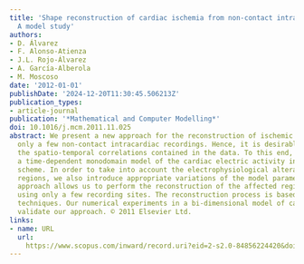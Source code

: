 ```yaml
---
title: 'Shape reconstruction of cardiac ischemia from non-contact intracardiac recordings:
  A model study'
authors:
- D. Álvarez
- F. Alonso-Atienza
- J.L. Rojo-Álvarez
- A. García-Alberola
- M. Moscoso
date: '2012-01-01'
publishDate: '2024-12-20T11:30:45.506213Z'
publication_types:
- article-journal
publication: '*Mathematical and Computer Modelling*'
doi: 10.1016/j.mcm.2011.11.025
abstract: We present a new approach for the reconstruction of ischemic regions from
  only a few non-contact intracardiac recordings. Hence, it is desirable to exploit
  the spatio-temporal correlations contained in the data. To this end, we incorporate
  a time-dependent monodomain model of the cardiac electric activity into the inversion
  scheme. In order to take into account the electrophysiological alterations of ischemic
  regions, we also introduce appropriate variations of the model parameters. This
  approach allows us to perform the reconstruction of the affected regions successfully
  using only a few recording sites. The reconstruction process is based on level set
  techniques. Our numerical experiments in a bi-dimensional model of cardiac tissue
  validate our approach. © 2011 Elsevier Ltd.
links:
- name: URL
  url: 
    https://www.scopus.com/inward/record.uri?eid=2-s2.0-84856224420&doi=10.1016%2fj.mcm.2011.11.025&partnerID=40&md5=f67a55c30efcf1cb243558691d953ab7
---
```

